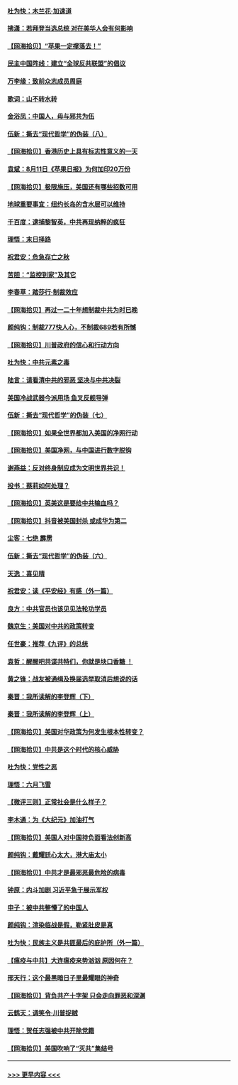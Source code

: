 #### [吐为快：木兰花‧加速道](../pages/nsc993/n12327366.md?t=08140051) 
#### [拂潇：若拜登当选总统 对在美华人会有何影响](../pages/nsc993/n12295996.md?t=08140051) 
#### [【网海拾贝】“苹果一定撑落去！”](../pages/nsc993/n12326784.md?t=08140051) 
#### [民主中国阵线：建立“全球反共联盟”的倡议](../pages/nsc993/n12324177.md?t=08140051) 
#### [万李缘：致前众志成员周庭](../pages/nsc993/n12324635.md?t=08140051) 
#### [歌词：山不转水转](../pages/nsc993/n12324599.md?t=08140051) 
#### [金浴凤：中国人，毋与邪共为伍](../pages/nsc993/n12324257.md?t=08140051) 
#### [伍新：撕去“现代哲学”的伪装（八）](../pages/nsc993/n12324188.md?t=08140051) 
#### [【网海拾贝】香港历史上具有标志性意义的一天](../pages/nsc993/n12324021.md?t=08140051) 
#### [袁斌：8月11日《苹果日报》为何加印20万份](../pages/nsc993/n12323955.md?t=08140051) 
#### [【网海拾贝】极限施压，美国还有哪些招数可用](../pages/nsc993/n12322512.md?t=08140051) 
#### [地球重要事宜：纽约长岛的含水层可以维持](../pages/nsc993/n12321844.md?t=08140051) 
#### [千百度：逮捕黎智英，中共再现纳粹的疯狂](../pages/nsc993/n12321777.md?t=08140051) 
#### [理悟：末日择路](../pages/nsc993/n12320812.md?t=08140051) 
#### [祝君安：危急存亡之秋](../pages/nsc993/n12320795.md?t=08140051) 
#### [苦胆：“监控到家”及其它](../pages/nsc993/n12320751.md?t=08140051) 
#### [李春草：踏莎行·制裁效应](../pages/nsc993/n12318290.md?t=08140051) 
#### [【网海拾贝】再过一二十年想制裁中共为时已晚](../pages/nsc993/n12318195.md?t=08140051) 
#### [颜纯钩：制裁777快人心，不制裁689若有所憾](../pages/nsc993/n12316912.md?t=08140051) 
#### [【网海拾贝】川普政府的信心和行动方向](../pages/nsc993/n12316673.md?t=08140051) 
#### [吐为快：中共元素之毒](../pages/nsc993/n12316547.md?t=08140051) 
#### [陆言：请看清中共的邪恶 坚决与中共决裂](../pages/nsc993/n12315784.md?t=08140051) 
#### [美国冷战武器今派用场 鱼叉反舰导弹](../pages/nsc993/n12316258.md?t=08140051) 
#### [伍新：撕去“现代哲学”的伪装（七）](../pages/nsc993/n12315846.md?t=08140051) 
#### [【网海拾贝】如果全世界都加入美国的净网行动](../pages/nsc993/n12315588.md?t=08140051) 
#### [【网海拾贝】美国净网，与中国进行数字脱钩](../pages/nsc993/n12312813.md?t=08140051) 
#### [谢燕益：反对终身制应成为文明世界共识！](../pages/nsc993/n12310465.md?t=08140051) 
#### [投书：蔡莉如何处理？](../pages/nsc993/n12310224.md?t=08140051) 
#### [【网海拾贝】英美这是要给中共输血吗？](../pages/nsc993/n12307646.md?t=08140051) 
#### [【网海拾贝】抖音被美国封杀 或成华为第二](../pages/nsc993/n12305277.md?t=08140051) 
#### [尘客：七绝 霹雳](../pages/nsc993/n12304053.md?t=08140051) 
#### [伍新：撕去“现代哲学”的伪装（六）](../pages/nsc993/n12303243.md?t=08140051) 
#### [天逸：喜见晴](../pages/nsc993/n12303226.md?t=08140051) 
#### [祝君安：读《平安经》有感（外一篇）](../pages/nsc993/n12303170.md?t=08140051) 
#### [良方：中共官员也该见见法轮功学员](../pages/nsc993/n12302985.md?t=08140051) 
#### [魏京生：美国对中共的政策转变](../pages/nsc993/n12302929.md?t=08140051) 
#### [任世豪：推荐《九评》的总统](../pages/nsc993/n12302838.md?t=08140051) 
#### [袁哲：醒醒吧共谍共特们，你就是块口香糖 ！](../pages/nsc993/n12302678.md?t=08140051) 
#### [黄之锋：战友被通缉及换届选举取消后想说的话](../pages/nsc993/n12302681.md?t=08140051) 
#### [秦晋：我所读解的李登辉（下）](../pages/nsc993/n12302171.md?t=08140051) 
#### [秦晋：我所读解的李登辉（上）](../pages/nsc993/n12301979.md?t=08140051) 
#### [【网海拾贝】美国对华政策为何发生根本性转变？](../pages/nsc993/n12302091.md?t=08140051) 
#### [【网海拾贝】中共是这个时代的核心威胁](../pages/nsc993/n12300541.md?t=08140051) 
#### [吐为快：党性之恶](../pages/nsc993/n12300263.md?t=08140051) 
#### [理悟：六月飞雪](../pages/nsc993/n12300243.md?t=08140051) 
#### [【微评三则】正常社会是什么样子？](../pages/nsc993/n12300228.md?t=08140051) 
#### [李木通：为《大纪元》加油打气](../pages/nsc993/n12280363.md?t=08140051) 
#### [【网海拾贝】美国人对中国持负面看法创新高](../pages/nsc993/n12298720.md?t=08140051) 
#### [颜纯钩：戴耀廷心太大，港大庙太小](../pages/nsc993/n12297682.md?t=08140051) 
#### [【网海拾贝】中共才是最邪恶最危险的病毒](../pages/nsc993/n12296470.md?t=08140051) 
#### [钟原：内斗加剧 习近平急于展示军权](../pages/nsc993/n12292544.md?t=08140051) 
#### [申子：被中共整懵了的中国人](../pages/nsc993/n12291389.md?t=08140051) 
#### [颜纯钩：渲染临战是假，勒紧肚皮是真](../pages/nsc993/n12290945.md?t=08140051) 
#### [吐为快：民族主义是共匪最后的庇护所（外一篇）](../pages/nsc993/n12290887.md?t=08140051) 
#### [【瘟疫与中共】大连瘟疫来势汹汹 原因何在？](../pages/nsc993/n12287474.md?t=08140051) 
#### [邢天行：这个最黑暗日子里最耀眼的神奇](../pages/nsc993/n12289882.md?t=08140051) 
#### [【网海拾贝】背负共产十字架 只会走向罪恶和深渊](../pages/nsc993/n12288290.md?t=08140051) 
#### [云鹤天：调笑令·川普捉贼](../pages/nsc993/n12285672.md?t=08140051) 
#### [理悟：贺任志强被中共开除党籍](../pages/nsc993/n12285597.md?t=08140051) 
#### [【网海拾贝】美国吹响了“灭共”集结号](../pages/nsc993/n12284522.md?t=08140051) 

----
#### [ >>> 更早内容 <<< ](../indexes/nsc993-earlier.md)
